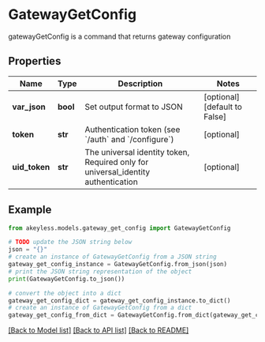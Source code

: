 # GatewayGetConfig

gatewayGetConfig is a command that returns gateway configuration

## Properties

Name | Type | Description | Notes
------------ | ------------- | ------------- | -------------
**var_json** | **bool** | Set output format to JSON | [optional] [default to False]
**token** | **str** | Authentication token (see &#x60;/auth&#x60; and &#x60;/configure&#x60;) | [optional] 
**uid_token** | **str** | The universal identity token, Required only for universal_identity authentication | [optional] 

## Example

```python
from akeyless.models.gateway_get_config import GatewayGetConfig

# TODO update the JSON string below
json = "{}"
# create an instance of GatewayGetConfig from a JSON string
gateway_get_config_instance = GatewayGetConfig.from_json(json)
# print the JSON string representation of the object
print(GatewayGetConfig.to_json())

# convert the object into a dict
gateway_get_config_dict = gateway_get_config_instance.to_dict()
# create an instance of GatewayGetConfig from a dict
gateway_get_config_from_dict = GatewayGetConfig.from_dict(gateway_get_config_dict)
```
[[Back to Model list]](../README.md#documentation-for-models) [[Back to API list]](../README.md#documentation-for-api-endpoints) [[Back to README]](../README.md)


